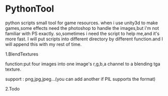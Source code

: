 # PythonTool
python scripts small tool for game resources. 
when i use unity3d to make games,some effects need the photoshop to handle the images,but i'm not familiar with PS exactly.
so,sometimes i need the script to help me,and it's more fast.
I will put scripts into different directory by different function.and I will append this with my rest of time.

1.BlendTextures

   function:put four images into one image's r,g,b,a channel to a blending tga texture.
   
   support : png,jpg,jpeg...(you can add another if PIL supports the format)
   
2.Todo
